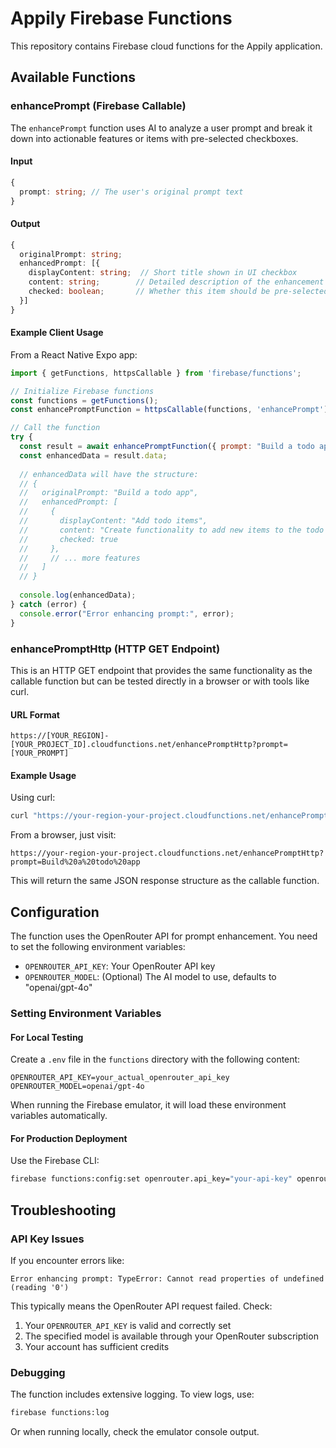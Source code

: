 # Appily Firebase Functions

This repository contains Firebase cloud functions for the Appily application.

## Available Functions

### enhancePrompt (Firebase Callable)

The `enhancePrompt` function uses AI to analyze a user prompt and break it down into actionable features or items with pre-selected checkboxes.

#### Input

```typescript
{
  prompt: string; // The user's original prompt text
}
```

#### Output

```typescript
{
  originalPrompt: string;
  enhancedPrompt: [{
    displayContent: string;  // Short title shown in UI checkbox
    content: string;        // Detailed description of the enhancement
    checked: boolean;       // Whether this item should be pre-selected
  }]
}
```

#### Example Client Usage

From a React Native Expo app:

```javascript
import { getFunctions, httpsCallable } from 'firebase/functions';

// Initialize Firebase functions
const functions = getFunctions();
const enhancePromptFunction = httpsCallable(functions, 'enhancePrompt');

// Call the function
try {
  const result = await enhancePromptFunction({ prompt: "Build a todo app" });
  const enhancedData = result.data;
  
  // enhancedData will have the structure:
  // {
  //   originalPrompt: "Build a todo app",
  //   enhancedPrompt: [
  //     { 
  //       displayContent: "Add todo items", 
  //       content: "Create functionality to add new items to the todo list",
  //       checked: true 
  //     },
  //     // ... more features
  //   ]
  // }
  
  console.log(enhancedData);
} catch (error) {
  console.error("Error enhancing prompt:", error);
}
```

### enhancePromptHttp (HTTP GET Endpoint)

This is an HTTP GET endpoint that provides the same functionality as the callable function but can be tested directly in a browser or with tools like curl.

#### URL Format

```
https://[YOUR_REGION]-[YOUR_PROJECT_ID].cloudfunctions.net/enhancePromptHttp?prompt=[YOUR_PROMPT]
```

#### Example Usage

Using curl:
```bash
curl "https://your-region-your-project.cloudfunctions.net/enhancePromptHttp?prompt=Build%20a%20todo%20app"
```

From a browser, just visit:
```
https://your-region-your-project.cloudfunctions.net/enhancePromptHttp?prompt=Build%20a%20todo%20app
```

This will return the same JSON response structure as the callable function.

## Configuration

The function uses the OpenRouter API for prompt enhancement. You need to set the following environment variables:

- `OPENROUTER_API_KEY`: Your OpenRouter API key
- `OPENROUTER_MODEL`: (Optional) The AI model to use, defaults to "openai/gpt-4o"

### Setting Environment Variables

#### For Local Testing

Create a `.env` file in the `functions` directory with the following content:

```
OPENROUTER_API_KEY=your_actual_openrouter_api_key
OPENROUTER_MODEL=openai/gpt-4o
```

When running the Firebase emulator, it will load these environment variables automatically.

#### For Production Deployment

Use the Firebase CLI:

```bash
firebase functions:config:set openrouter.api_key="your-api-key" openrouter.model="openai/gpt-4o"
```

## Troubleshooting

### API Key Issues

If you encounter errors like:
```
Error enhancing prompt: TypeError: Cannot read properties of undefined (reading '0')
```

This typically means the OpenRouter API request failed. Check:

1. Your `OPENROUTER_API_KEY` is valid and correctly set
2. The specified model is available through your OpenRouter subscription
3. Your account has sufficient credits

### Debugging

The function includes extensive logging. To view logs, use:

```bash
firebase functions:log
```

Or when running locally, check the emulator console output. 